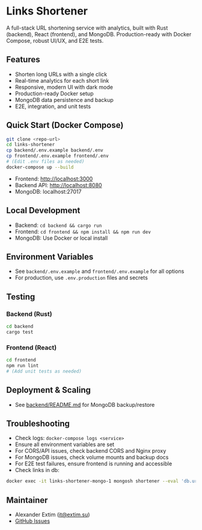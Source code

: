 # Links Shortener

A full-stack URL shortening service with analytics, built with Rust (backend), React (frontend), and MongoDB. Production-ready with Docker Compose, robust UI/UX, and E2E tests.

## Features

- Shorten long URLs with a single click
- Real-time analytics for each short link
- Responsive, modern UI with dark mode
- Production-ready Docker setup
- MongoDB data persistence and backup
- E2E, integration, and unit tests

## Quick Start (Docker Compose)

```sh
git clone <repo-url>
cd links-shortener
cp backend/.env.example backend/.env
cp frontend/.env.example frontend/.env
# (Edit .env files as needed)
docker-compose up --build
```

- Frontend: <http://localhost:3000>
- Backend API: <http://localhost:8080>
- MongoDB: localhost:27017

## Local Development

- Backend: `cd backend && cargo run`
- Frontend: `cd frontend && npm install && npm run dev`
- MongoDB: Use Docker or local install

## Environment Variables

- See `backend/.env.example` and `frontend/.env.example` for all options
- For production, use `.env.production` files and secrets

## Testing

### Backend (Rust)

```sh
cd backend
cargo test
```

### Frontend (React)

```sh
cd frontend
npm run lint
# (Add unit tests as needed)
```

## Deployment & Scaling

- See [backend/README.md](./backend/README.md) for MongoDB backup/restore

## Troubleshooting

- Check logs: `docker-compose logs <service>`
- Ensure all environment variables are set
- For CORS/API issues, check backend CORS and Nginx proxy
- For MongoDB issues, check volume mounts and backup docs
- For E2E test failures, ensure frontend is running and accessible
- Check links in db:

```sh
docker exec -it links-shortener-mongo-1 mongosh shortener --eval 'db.urls.find().pretty()'
````

## Maintainer

- Alexander Extim (<it@extim.su>)
- [GitHub Issues](https://github.com/extimsu/links-shortener/issues)

